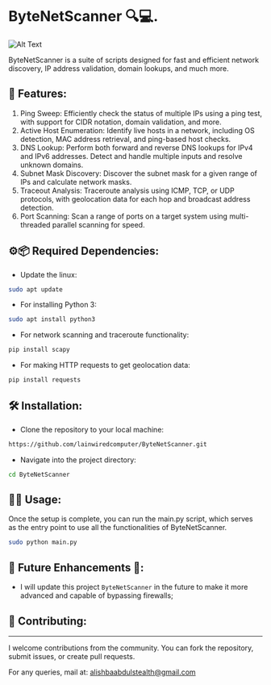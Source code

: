 # ByteNetScanner 🔍💻.

![Alt Text](https://github.com/x4ldr1t89z/ByteNetScanner./blob/main/image.png)

ByteNetScanner is a suite of scripts designed for fast and efficient network discovery, IP address validation, domain lookups, and much more.

## 🚀 Features:
1. Ping Sweep: Efficiently check the status of multiple IPs using a ping test, with support for CIDR notation, domain validation, and more.
2. Active Host Enumeration: Identify live hosts in a network, including OS detection, MAC address retrieval, and ping-based host checks.
3. DNS Lookup: Perform both forward and reverse DNS lookups for IPv4 and IPv6 addresses. Detect and handle multiple inputs and resolve unknown domains.
4. Subnet Mask Discovery: Discover the subnet mask for a given range of IPs and calculate network masks.
5. Traceout Analysis: Traceroute analysis using ICMP, TCP, or UDP protocols, with geolocation data for each hop and broadcast address detection.
6. Port Scanning: Scan a range of ports on a target system using multi-threaded parallel scanning for speed.

## ⚙️📦 Required Dependencies:
- Update the linux:
```bash
sudo apt update
```
- For installing Python 3:
```bash
sudo apt install python3
```
- For network scanning and traceroute functionality:
```bash
pip install scapy
```
- For making HTTP requests to get geolocation data:
```bash
pip install requests
```
## 🛠️ Installation:
- Clone the repository to your local machine:
```bash
https://github.com/lainwiredcomputer/ByteNetScanner.git
```
- Navigate into the project directory:
```bash
cd ByteNetScanner
```
## 🧑‍💻 Usage:
Once the setup is complete, you can run the main.py script, which serves as the entry point to use all the functionalities of ByteNetScanner.
```bash
sudo python main.py
```
## 💪 Future Enhancements 🔮:
- I will update this project `ByteNetScanner` in the future to make it more advanced and capable of bypassing firewalls;


## 🤝 Contributing:
-------------------

I welcome contributions from the community. You can fork the repository, submit issues, or create pull requests.

For any queries, mail at: [alishbaabdulstealth@gmail.com](mailto:alishbaabdulstealth@gmail.com)
